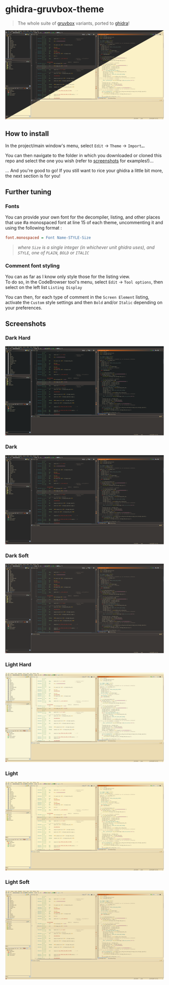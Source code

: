 # ghidra-gruvbox-theme
> The whole suite of [gruvbox](https://github.com/morhetz/gruvbox) variants, ported to [ghidra](https://github.com/NationalSecurityAgency/ghidra)!

![preview image](./images/preview.png)

## How to install
In the project/main window's menu, select `Edit` &rarr; `Theme` &rarr; `Import…`.

You can then navigate to the folder in which you downloaded or cloned this repo and select the one you wish (refer to [screenshots](#screenshots) for examples!)...

... And you're good to go! If you still want to rice your ghidra a little bit more, the next section is for you!

## Further tuning
### Fonts
You can provide your own font for the decompiler, listing, and other places that use #a monospaced font at line 15 of each theme, uncommenting it and using the following format : 
```ini
font.monospaced = Font Name-STYLE-Size
```
> _where `Size` is a single integer (in whichever unit ghidra uses), and `STYLE`, one of `PLAIN`, `BOLD` or `ITALIC`_

### Comment font styling
You can as far as I know only style those for the listing view.  
To do so, in the CodeBrowser tool's menu, select `Edit` &rarr; `Tool options`, then select on the left list `Listing Display`

You can then, for each type of comment in the `Screen Element` listing, activate the `Custom` style settings and then `Bold` and/or `Italic` depending on your preferences.

## Screenshots
### Dark Hard
![dark hard example](./images/example-dark-hard.png)
### Dark
![dark example](./images/example-dark.png)
### Dark Soft
![dark soft example](./images/example-dark-soft.png)
### Light Hard
![light hard example](./images/example-light-hard.png)
### Light
![light example](./images/example-light.png)
### Light Soft
![light soft example](./images/example-light-soft.png)

